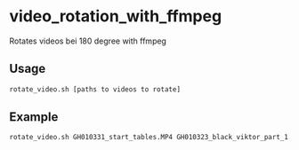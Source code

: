 # video_rotation_with_ffmpeg
Rotates videos bei 180 degree with ffmpeg

## Usage
```bash
rotate_video.sh [paths to videos to rotate]
```

## Example
```bash
rotate_video.sh GH010331_start_tables.MP4 GH010323_black_viktor_part_1.MP4

```
